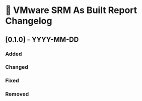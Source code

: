 # :arrows_counterclockwise: VMware SRM As Built Report Changelog

## [0.1.0] - YYYY-MM-DD

### Added

### Changed

### Fixed

### Removed


